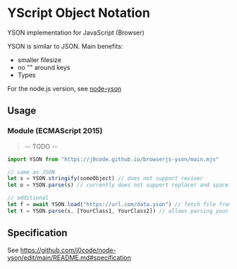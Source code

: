 # YScript Object Notation
YSON implementation for JavaScript (Browser)

YSON is similar to JSON.
Main benefits:
- smaller filesize
- no "" around keys
- Types

For the node.js version, see [node-yson](https://github.com/j0code/node-yson)

## Usage

### Module (ECMAScript 2015)
> -- TODO --
```js
import YSON from "https://j0code.github.io/browserjs-yson/main.mjs"

// same as JSON
let s = YSON.stringify(someObject) // does not support reviver
let o = YSON.parse(s) // currently does not support replacer and space

// additional
let f = await YSON.load("https://url.com/data.yson") // fetch file from URL and YSON.parse() it
let t = YSON.parse(s, [YourClass1, YourClass2]) // allows parsing your own classes back (see Types)
```

## Specification
See https://github.com/j0code/node-yson/edit/main/README.md#specification
